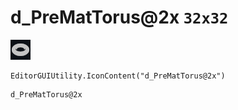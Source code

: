 # d_PreMatTorus@2x `32x32`
<img src="/img/d_PreMatTorus@2x.png" width=32 height=32>

``` CSharp
EditorGUIUtility.IconContent("d_PreMatTorus@2x")
```
```
d_PreMatTorus@2x
```
